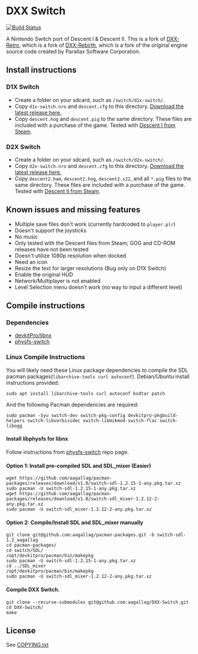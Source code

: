 # DXX Switch

[![Build Status](https://travis-ci.org/aagallag/DXX-Switch.svg?branch=master)](https://travis-ci.org/aagallag/DXX-Switch)

A Nintendo Switch port of Descent I & Descent II.  This is a fork of [DXX-Retro](https://github.com/CDarrow/DXX-Retro), which is a fork of [DXX-Rebirth](https://github.com/dxx-rebirth/dxx-rebirth), which is a fork of the original engine source code created by Parallax Software Corporation.

## Install instructions
### D1X Switch
- Create a folder on your sdcard, such as `/switch/d1x-switch/`.
- Copy `d1x-switch.nro` and `descent.cfg` to this directory.  [Download the latest release here.](https://github.com/aagallag/DXX-Switch/releases)
- Copy `descent.hog` and `descent.pig` to the same directory.  These files are included with a purchase of the game.  Tested with [Descent I from Steam](https://store.steampowered.com/app/273570/Descent/).

### D2X Switch
- Create a folder on your sdcard, such as `/switch/d2x-switch/`.
- Copy `d2x-switch.nro` and `descent.cfg` to this directory.  [Download the latest release here.](https://github.com/aagallag/DXX-Switch/releases)
- Copy `descent2.ham`, `descent2.hog`, `descent2.s22`, and all `*.pig` files to the same directory.  These files are included with a purchase of the game.  Tested with [Descent II from Steam](https://store.steampowered.com/app/273580/Descent_2/).

## Known issues and missing features
- Multiple save files don't work (currently hardcoded to `player.plr`)
- Doesn't support the joysticks
- No music
- Only tested with the Descent files from Steam; GOG and CD-ROM releases have not been tested
- Doesn't utilize 1080p resolution when docked
- Need an icon
- Resize the text for larger resolutions (Bug only on D1X Switch)
- Enable the original HUD
- Network/Multiplayer is not enabled
- Level Selection menu doesn't work (no way to input a different level)

## Compile instructions

### Dependencies
- [devkitPro/libnx](https://devkitpro.org/wiki/devkitPro_pacman)
- [physfs-switch](https://github.com/carstene1ns/physfs-switch)

### Linux Compile Instructions

You will likely need these Linux package dependencies to compile the SDL pacman packages(`libarchive-tools curl autoconf`). Debian/Ubuntu install instructions provided:
```
sudo apt install libarchive-tools curl autoconf bsdtar patch
```

And the following Pacman dependencies are required:
```
sudo pacman -Syu switch-dev switch-pkg-config devkitpro-pkgbuild-helpers switch-libvorbisidec switch-libmikmod switch-flac switch-libogg
```

#### Install libphysfs for libnx
Follow instructions from [physfs-switch](https://github.com/carstene1ns/physfs-switch) repo page.

#### Option 1: Install pre-compiled SDL and SDL_mixer (Easier)
```
wget https://github.com/aagallag/pacman-packages/releases/download/v1.0/switch-sdl-1.2.15-1-any.pkg.tar.xz
sudo pacman -U switch-sdl-1.2.15-1-any.pkg.tar.xz
wget https://github.com/aagallag/pacman-packages/releases/download/v1.0/switch-sdl_mixer-1.2.12-2-any.pkg.tar.xz
sudo pacman -U switch-sdl_mixer-1.2.12-2-any.pkg.tar.xz
```

#### Option 2: Compile/Install SDL and SDL_mixer manually
```
git clone git@github.com:aagallag/pacman-packages.git -b switch-sdl-1.2_aagallag
cd pacman-packages/
cd switch/SDL/
/opt/devkitpro/pacman/bin/makepkg
sudo pacman -U switch-sdl-1.2.15-1-any.pkg.tar.xz
cd ../SDL_mixer
/opt/devkitpro/pacman/bin/makepkg
sudo pacman -U switch-sdl_mixer-1.2.12-2-any.pkg.tar.xz
```

#### Compile DXX Switch.
```
git clone --recurse-submodules git@github.com:aagallag/DXX-Switch.git
cd DXX-Switch/
make
```

## License
See [COPYING.txt](COPYING.txt)
